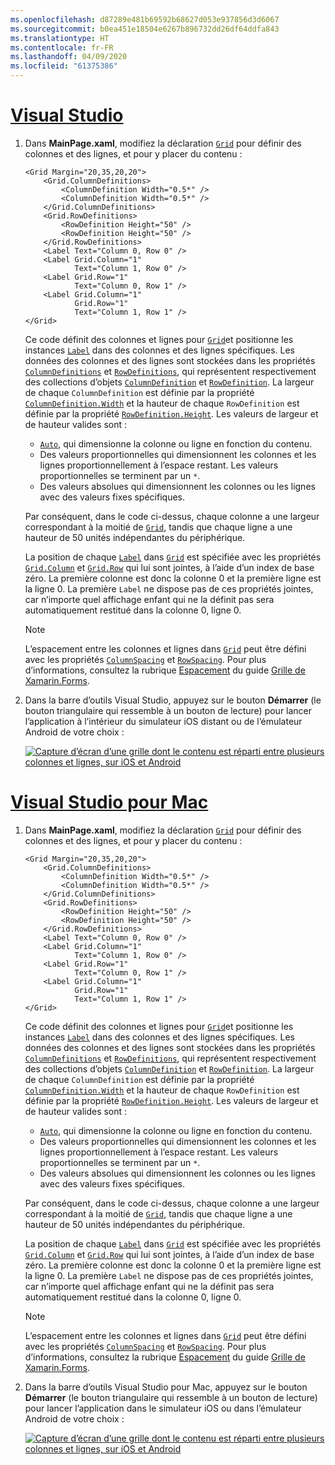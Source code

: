 ```yaml
---
ms.openlocfilehash: d87289e481b69592b68627d053e937856d3d6067
ms.sourcegitcommit: b0ea451e18504e6267b896732dd26df64ddfa843
ms.translationtype: HT
ms.contentlocale: fr-FR
ms.lasthandoff: 04/09/2020
ms.locfileid: "61375386"
---
```

# <a name="visual-studio"></a>[Visual Studio](#tab/vswin)

1. Dans **MainPage.xaml**, modifiez la déclaration [`Grid`](xref:Xamarin.Forms.Grid) pour définir des colonnes et des lignes, et pour y placer du contenu :

    ```xaml
    <Grid Margin="20,35,20,20">
        <Grid.ColumnDefinitions>
            <ColumnDefinition Width="0.5*" />
            <ColumnDefinition Width="0.5*" />
        </Grid.ColumnDefinitions>
        <Grid.RowDefinitions>
            <RowDefinition Height="50" />
            <RowDefinition Height="50" />
        </Grid.RowDefinitions>
        <Label Text="Column 0, Row 0" />
        <Label Grid.Column="1"
               Text="Column 1, Row 0" />
        <Label Grid.Row="1"
               Text="Column 0, Row 1" />
        <Label Grid.Column="1"
               Grid.Row="1"
               Text="Column 1, Row 1" />
    </Grid>
    ```

    Ce code définit des colonnes et lignes pour [`Grid`](xref:Xamarin.Forms.Grid)et positionne les instances [`Label`](xref:Xamarin.Forms.Label) dans des colonnes et des lignes spécifiques. Les données des colonnes et des lignes sont stockées dans les propriétés [`ColumnDefinitions`](xref:Xamarin.Forms.Grid.ColumnDefinitions) et [`RowDefinitions`](xref:Xamarin.Forms.Grid.RowDefinitions), qui représentent respectivement des collections d’objets [`ColumnDefinition`](xref:Xamarin.Forms.ColumnDefinition) et [`RowDefinition`](xref:Xamarin.Forms.RowDefinition). La largeur de chaque `ColumnDefinition` est définie par la propriété [`ColumnDefinition.Width`](xref:Xamarin.Forms.ColumnDefinition.Width) et la hauteur de chaque `RowDefinition` est définie par la propriété [`RowDefinition.Height`](xref:Xamarin.Forms.RowDefinition.Height). Les valeurs de largeur et de hauteur valides sont :

    - [`Auto`](xref:Xamarin.Forms.GridUnitType.Auto), qui dimensionne la colonne ou ligne en fonction du contenu.
    - Des valeurs proportionnelles qui dimensionnent les colonnes et les lignes proportionnellement à l’espace restant. Les valeurs proportionnelles se terminent par un `*`.
    - Des valeurs absolues qui dimensionnent les colonnes ou les lignes avec des valeurs fixes spécifiques.

    Par conséquent, dans le code ci-dessus, chaque colonne a une largeur correspondant à la moitié de [`Grid`](xref:Xamarin.Forms.Grid), tandis que chaque ligne a une hauteur de 50 unités indépendantes du périphérique.

    La position de chaque [`Label`](xref:Xamarin.Forms.Label) dans [`Grid`](xref:Xamarin.Forms.Grid) est spécifiée avec les propriétés [`Grid.Column`](xref:Xamarin.Forms.Grid.ColumnProperty) et [`Grid.Row`](xref:Xamarin.Forms.Grid.RowProperty) qui lui sont jointes, à l’aide d’un index de base zéro. La première colonne est donc la colonne 0 et la première ligne est la ligne 0. La première `Label` ne dispose pas de ces propriétés jointes, car n’importe quel affichage enfant qui ne la définit pas sera automatiquement restitué dans la colonne 0, ligne 0.

    > [!NOTE]
    > L’espacement entre les colonnes et lignes dans [`Grid`](xref:Xamarin.Forms.Grid) peut être défini avec les propriétés [`ColumnSpacing`](xref:Xamarin.Forms.Grid.ColumnSpacing) et [`RowSpacing`](xref:Xamarin.Forms.Grid.RowSpacing). Pour plus d’informations, consultez la rubrique [Espacement](~/xamarin-forms/user-interface/layouts/grid.md#spacing) du guide [Grille de Xamarin.Forms](~/xamarin-forms/user-interface/layouts/grid.md).

1. Dans la barre d’outils Visual Studio, appuyez sur le bouton **Démarrer** (le bouton triangulaire qui ressemble à un bouton de lecture) pour lancer l’application à l’intérieur du simulateur iOS distant ou de l’émulateur Android de votre choix :

    [![Capture d’écran d’une grille dont le contenu est réparti entre plusieurs colonnes et lignes, sur iOS et Android](../images/columns-rows.png "Grille comprenant du contenu s’étendant sur plusieurs colonnes et lignes")](../images/columns-rows-large.png#lightbox "Grille comprenant du contenu s’étendant sur plusieurs colonnes et lignes")

# <a name="visual-studio-for-mac"></a>[Visual Studio pour Mac](#tab/vsmac)

1. Dans **MainPage.xaml**, modifiez la déclaration [`Grid`](xref:Xamarin.Forms.Grid) pour définir des colonnes et des lignes, et pour y placer du contenu :

    ```xaml
    <Grid Margin="20,35,20,20">
        <Grid.ColumnDefinitions>
            <ColumnDefinition Width="0.5*" />
            <ColumnDefinition Width="0.5*" />
        </Grid.ColumnDefinitions>
        <Grid.RowDefinitions>
            <RowDefinition Height="50" />
            <RowDefinition Height="50" />
        </Grid.RowDefinitions>
        <Label Text="Column 0, Row 0" />
        <Label Grid.Column="1"
               Text="Column 1, Row 0" />
        <Label Grid.Row="1"
               Text="Column 0, Row 1" />
        <Label Grid.Column="1"
               Grid.Row="1"
               Text="Column 1, Row 1" />
    </Grid>
    ```

    Ce code définit des colonnes et lignes pour [`Grid`](xref:Xamarin.Forms.Grid)et positionne les instances [`Label`](xref:Xamarin.Forms.Label) dans des colonnes et des lignes spécifiques. Les données des colonnes et des lignes sont stockées dans les propriétés [`ColumnDefinitions`](xref:Xamarin.Forms.Grid.ColumnDefinitions) et [`RowDefinitions`](xref:Xamarin.Forms.Grid.RowDefinitions), qui représentent respectivement des collections d’objets [`ColumnDefinition`](xref:Xamarin.Forms.ColumnDefinition) et [`RowDefinition`](xref:Xamarin.Forms.RowDefinition). La largeur de chaque `ColumnDefinition` est définie par la propriété [`ColumnDefinition.Width`](xref:Xamarin.Forms.ColumnDefinition.Width) et la hauteur de chaque `RowDefinition` est définie par la propriété [`RowDefinition.Height`](xref:Xamarin.Forms.RowDefinition.Height). Les valeurs de largeur et de hauteur valides sont :

    - [`Auto`](xref:Xamarin.Forms.GridUnitType.Auto), qui dimensionne la colonne ou ligne en fonction du contenu.
    - Des valeurs proportionnelles qui dimensionnent les colonnes et les lignes proportionnellement à l’espace restant. Les valeurs proportionnelles se terminent par un `*`.
    - Des valeurs absolues qui dimensionnent les colonnes ou les lignes avec des valeurs fixes spécifiques.

    Par conséquent, dans le code ci-dessus, chaque colonne a une largeur correspondant à la moitié de [`Grid`](xref:Xamarin.Forms.Grid), tandis que chaque ligne a une hauteur de 50 unités indépendantes du périphérique.

    La position de chaque [`Label`](xref:Xamarin.Forms.Label) dans [`Grid`](xref:Xamarin.Forms.Grid) est spécifiée avec les propriétés [`Grid.Column`](xref:Xamarin.Forms.Grid.ColumnProperty) et [`Grid.Row`](xref:Xamarin.Forms.Grid.RowProperty) qui lui sont jointes, à l’aide d’un index de base zéro. La première colonne est donc la colonne 0 et la première ligne est la ligne 0. La première `Label` ne dispose pas de ces propriétés jointes, car n’importe quel affichage enfant qui ne la définit pas sera automatiquement restitué dans la colonne 0, ligne 0.

    > [!NOTE]
    > L’espacement entre les colonnes et lignes dans [`Grid`](xref:Xamarin.Forms.Grid) peut être défini avec les propriétés [`ColumnSpacing`](xref:Xamarin.Forms.Grid.ColumnSpacing) et [`RowSpacing`](xref:Xamarin.Forms.Grid.RowSpacing). Pour plus d’informations, consultez la rubrique [Espacement](~/xamarin-forms/user-interface/layouts/grid.md#spacing) du guide [Grille de Xamarin.Forms](~/xamarin-forms/user-interface/layouts/grid.md).

1. Dans la barre d’outils Visual Studio pour Mac, appuyez sur le bouton **Démarrer** (le bouton triangulaire qui ressemble à un bouton de lecture) pour lancer l’application dans le simulateur iOS ou dans l’émulateur Android de votre choix :

    [![Capture d’écran d’une grille dont le contenu est réparti entre plusieurs colonnes et lignes, sur iOS et Android](../images/columns-rows.png "Grille comprenant du contenu s’étendant sur plusieurs colonnes et lignes")](../images/columns-rows-large.png#lightbox "Grille comprenant du contenu s’étendant sur plusieurs colonnes et lignes")

